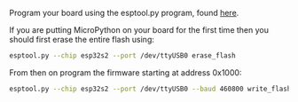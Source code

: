 Program your board using the esptool.py program, found [here](https://github.com/espressif/esptool).

If you are putting MicroPython on your board for the first time then you should
first erase the entire flash using:

```bash
esptool.py --chip esp32s2 --port /dev/ttyUSB0 erase_flash
```

From then on program the firmware starting at address 0x1000:

```bash
esptool.py --chip esp32s2 --port /dev/ttyUSB0 --baud 460800 write_flash -z 0x1000 board-20210902-v1.17.bin
```
